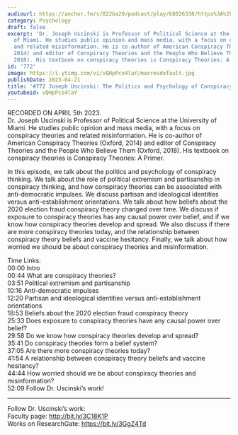 ```yaml
---
audiourl: https://anchor.fm/s/822ba20/podcast/play/68026338/https%3A%2F%2Fd3ctxlq1ktw2nl.cloudfront.net%2Fstaging%2F2023-3-5%2F307cd2fb-b3db-2e06-08a7-8647727d4ac4.m4a
category: Psychology
draft: false
excerpt: 'Dr. Joseph Uscinski is Professor of Political Science at the University
  of Miami. He studies public opinion and mass media, with a focus on conspiracy theories
  and related misinformation. He is co-author of American Conspiracy Theories (Oxford,
  2014) and editor of Conspiracy Theories and the People Who Believe Them (Oxford,
  2018). His textbook on conspiracy theories is Conspiracy Theories: A Primer.'
id: '772'
image: https://i.ytimg.com/vi/vQHpPco4laY/maxresdefault.jpg
publishDate: 2023-04-21
title: '#772 Joseph Uscinski: The Politics and Psychology of Conspiracy Theories'
youtubeid: vQHpPco4laY
---
```

<div class="timelinks">

RECORDED ON APRIL 5th 2023.  
Dr. Joseph Uscinski is Professor of Political Science at the University of Miami. He studies public opinion and mass media, with a focus on conspiracy theories and related misinformation. He is co-author of American Conspiracy Theories (Oxford, 2014) and editor of Conspiracy Theories and the People Who Believe Them (Oxford, 2018). His textbook on conspiracy theories is Conspiracy Theories: A Primer.

In this episode, we talk about the politics and psychology of conspiracy thinking. We talk about the role of political extremism and partisanship in conspiracy thinking, and how conspiracy theories can be associated with anti-democratic impulses. We discuss partisan and ideological identities versus anti-establishment orientations. We talk about how beliefs about the 2020 election fraud conspiracy theory changed over time. We discuss if exposure to conspiracy theories has any causal power over belief, and if we know how conspiracy theories develop and spread. We also discuss if there are more conspiracy theories today, and the relationship between conspiracy theory beliefs and vaccine hesitancy. Finally, we talk about how worried we should be about conspiracy theories and misinformation.

Time Links:  
<time>00:00</time> Intro  
<time>00:44</time> What are conspiracy theories?  
<time>03:51</time> Political extremism and partisanship  
<time>10:16</time> Anti-democratic impulses  
<time>12:20</time> Partisan and ideological identities versus anti-establishment orientations  
<time>18:53</time> Beliefs about the 2020 election fraud conspiracy theory  
<time>25:33</time> Does exposure to conspiracy theories have any causal power over belief?  
<time>29:58</time> Do we know how conspiracy theories develop and spread?  
<time>35:41</time> Do conspiracy theories form a belief system?  
<time>37:05</time> Are there more conspiracy theories today?  
<time>41:54</time> A relationship between conspiracy theory beliefs and vaccine hesitancy?  
<time>44:44</time> How worried should we be about conspiracy theories and misinformation?  
<time>52:09</time> Follow Dr. Uscinski’s work!

---

Follow Dr. Uscinski’s work:  
Faculty page: http://bit.ly/3C18K1P  
Works on ResearchGate: https://bit.ly/3GgZ4Td
</div>

